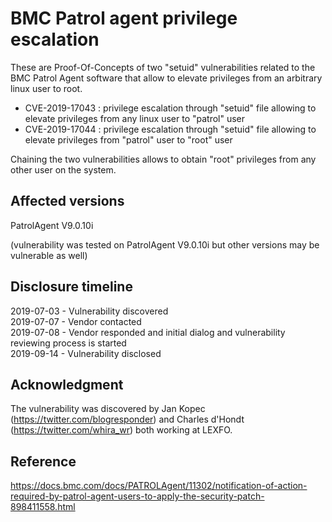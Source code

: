 # BMC Patrol agent privilege escalation

These are Proof-Of-Concepts of two "setuid" vulnerabilities related to the BMC Patrol Agent software that allow to elevate privileges from an arbitrary linux user to root.

- CVE-2019-17043 : privilege escalation through "setuid" file allowing to elevate privileges from any linux user to "patrol" user
- CVE-2019-17044 : privilege escalation through "setuid" file allowing to elevate privileges from "patrol" user to "root" user

Chaining the two vulnerabilities allows to obtain "root" privileges from any other user on the system. 

## Affected versions

PatrolAgent V9.0.10i 

(vulnerability was tested on PatrolAgent V9.0.10i but other versions may be vulnerable as well)

## Disclosure timeline

2019-07-03 - Vulnerability discovered  
2019-07-07 - Vendor contacted  
2019-07-08 - Vendor responded and initial dialog and vulnerability reviewing process is started  
2019-09-14 - Vulnerability disclosed  

## Acknowledgment

The vulnerability was discovered by Jan Kopec (https://twitter.com/blogresponder) and Charles d'Hondt (https://twitter.com/whira_wr) both working at LEXFO.

## Reference

https://docs.bmc.com/docs/PATROLAgent/11302/notification-of-action-required-by-patrol-agent-users-to-apply-the-security-patch-898411558.html  
